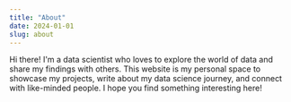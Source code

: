 ```yaml
---
title: "About"
date: 2024-01-01
slug: about
---
```


Hi there! I'm a data scientist who loves to explore the world of data and share my findings with others. This website is my personal space to showcase my projects, write about my data science journey, and connect with like-minded people. I hope you find something interesting here!
